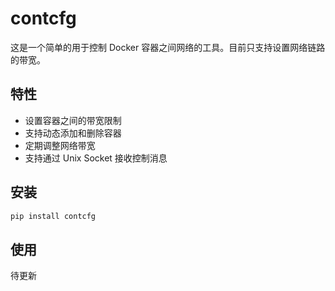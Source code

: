 # contcfg

这是一个简单的用于控制 Docker 容器之间网络的工具。目前只支持设置网络链路的带宽。

## 特性

- 设置容器之间的带宽限制
- 支持动态添加和删除容器
- 定期调整网络带宽
- 支持通过 Unix Socket 接收控制消息

## 安装

```bash
pip install contcfg
```

## 使用
待更新
